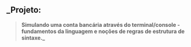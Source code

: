 
## _Projeto: 

>**Simulando uma conta bancária através do terminal/console - fundamentos da linguagem e noções de regras de estrutura de sintaxe._**

